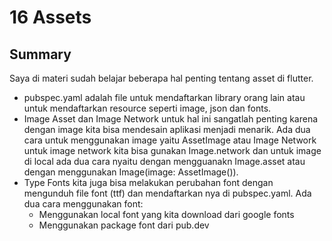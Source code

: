 # 16 Assets

## Summary
Saya di materi sudah belajar beberapa hal penting tentang asset di flutter.
- pubspec.yaml adalah file untuk mendaftarkan library orang lain atau untuk mendaftarkan resource seperti image, json dan fonts.
- Image Asset dan Image Network untuk hal ini sangatlah penting karena dengan image kita bisa mendesain aplikasi menjadi menarik. Ada dua cara untuk menggunakan image yaitu AssetImage atau Image Network untuk image network kita bisa gunakan Image.network dan untuk image di local ada dua cara nyaitu dengan mengguanakn Image.asset atau dengan menggunakan Image(image: AssetImage()).
- Type Fonts kita juga bisa melakukan perubahan font dengan mengunduh file font (ttf) dan mendaftarkan nya di pubspec.yaml. Ada dua cara menggunakan font:
  - Menggunakan local font yang kita download dari google fonts
  - Menggunakan package font dari pub.dev
